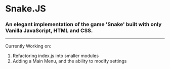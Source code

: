 # Snake.JS

### An elegant implementation of the game 'Snake' built with only Vanilla JavaScript, HTML and CSS.

----

Currently Working on:
1. Refactoring index.js into smaller modules
2. Adding a Main Menu, and the ability to modify settings
